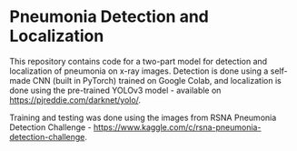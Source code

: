 # Pneumonia Detection and Localization

This repository contains code for a two-part model for detection and localization of pneumonia on x-ray images. Detection is done using a self-made CNN (built in PyTorch) trained on Google Colab, and localization is done using the pre-trained YOLOv3 model - available on https://pjreddie.com/darknet/yolo/.

Training and testing was done using the images from RSNA Pneumonia Detection Challenge - https://www.kaggle.com/c/rsna-pneumonia-detection-challenge.
